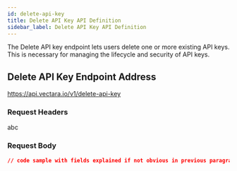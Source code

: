 ```yaml
---
id: delete-api-key
title: Delete API Key API Definition
sidebar_label: Delete API Key API Definition
---
```


The Delete API key endpoint lets users delete one or more existing API keys. 
This is necessary for managing the lifecycle and security of API keys.


## Delete API Key Endpoint Address

https://api.vectara.io/v1/delete-api-key

### Request Headers

abc

### Request Body



```json
// code sample with fields explained if not obvious in previous paragraph

```